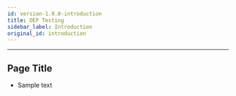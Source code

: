 ```yaml
---
id: version-1.9.0-introduction
title: OEP Testing
sidebar_label: Introduction
original_id: introduction
---
```

------

## Page Title

- Sample text
